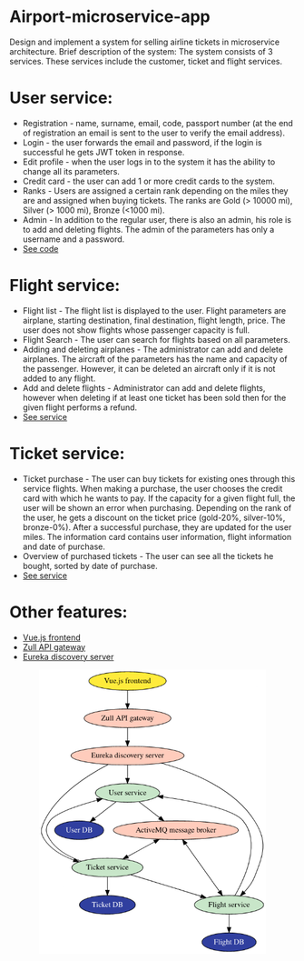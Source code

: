 # Airport-microservice-app

Design and implement a system for selling airline tickets in microservice architecture.
Brief description of the system:
The system consists of 3 services. These services include the customer, ticket and flight services.
# User service:
  - Registration - name, surname, email, code, passport number (at the end of registration
an email is sent to the user to verify the email address).
  - Login - the user forwards the email and password, if the login is successful he gets JWT
token in response.
  - Edit profile - when the user logs in to the system it has the ability to change
all its parameters.
  - Credit card - the user can add 1 or more credit cards to the system.
  - Ranks - Users are assigned a certain rank depending on the miles they are
and assigned when buying tickets. The ranks are Gold (> 10000 mi), Silver
(> 1000 mi), Bronze (<1000 mi).
  - Admin - In addition to the regular user, there is also an admin, his role is to add and
deleting flights. The admin of the parameters has only a username and a password.
- [See code](https://github.com/gojkovicmatija99/airport-user-service)

# Flight service:
  - Flight list - The flight list is displayed to the user. Flight parameters are airplane,
starting destination, final destination, flight length, price. The user does not
show flights whose passenger capacity is full.
  - Flight Search - The user can search for flights based on all
parameters.
  - Adding and deleting airplanes - The administrator can add and delete airplanes.
The aircraft of the parameters has the name and capacity of the passenger. However, it can be deleted
an aircraft only if it is not added to any flight.
- Add and delete flights - Administrator can add and delete flights,
however when deleting if at least one ticket has been sold then for
the given flight performs a refund.
- [See service](https://github.com/gojkovicmatija99/airport-flight-service)

# Ticket service:
  - Ticket purchase - The user can buy tickets for existing ones through this service
flights. When making a purchase, the user chooses the credit card with which he wants to pay. If the capacity for a given flight full, the user will be shown an error when purchasing. Depending on the rank of the user, he gets a discount on the ticket price (gold-20%,
silver-10%, bronze-0%). After a successful purchase, they are updated for the user
miles. The information card contains user information, flight information and
date of purchase.
  - Overview of purchased tickets - The user can see all the tickets he bought,
sorted by date of purchase.
- [See service](https://github.com/gojkovicmatija99/airport-ticket-service)

# Other features:
- [Vue.js frontend](https://github.com/gojkovicmatija99/airport-frontend)
- [Zull API gateway](https://github.com/gojkovicmatija99/airport-zull)
- [Eureka discovery server](https://github.com/gojkovicmatija99/airport-eureka)

<p align="center">
  <img width="400" height="500" src="https://github.com/gojkovicmatija99/Airport-microservice-app/blob/master/graphviz.png">
</p>
